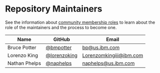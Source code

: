 Repository Maintainers
======================

See the information about [community membership roles](https://wiki.lfedge.org/display/OH/Community+Membership) to learn about the role of the maintainers and the process to become one.

| Name           | GitHub                                         | Email                     |
|----------------|------------------------------------------------|---------------------------|
| Bruce Potter   | [@bmpotter](https://github.com/bmpotter)       | <bp@us.ibm.com>           |
| Lorenzo King   | [@lorenzoking](https://github.com/lorenzoking) | <Lorenzomkingiii@ibm.com> |
| Nathan Phelps  | [@naphelps](https://github.com/naphelps)       | <naphelps@us.ibm.com>     |